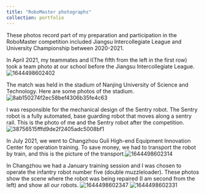 ```yaml
---
title: "RoboMaster photographs"
collection: portfolio
---
```


These photos record part of my preparation and participation in the RoboMaster competition included Jiangsu Intercollegiate League and University Championship between 2020-2021.

In April 2021, my teammates and I(The fifth from the left in the first row) took a team photo at our school before the Jiangsu Intercollegiate League.![1644498602402](https://user-images.githubusercontent.com/98693538/153559865-5eebd781-1a4a-4147-9f59-b6824c3ef072.png)

The match was held in the stadium of Nanjing University of Science and Technology. Here are some photos of the stadium.![8ab150274f2ec58bef4306b35fe4c63](https://user-images.githubusercontent.com/98693538/153560444-2ec11c41-eac6-4eb2-b368-669b5f57ad3e.jpg)

I was responsible for the mechanical design of the Sentry robot. The Sentry robot is a fully automated, base guarding robot that moves along a sentry rail. This is the photo of me and the Sentry robot after the competition.![38756515fffd9de2f2405adc5008bf1](https://user-images.githubusercontent.com/98693538/153561178-ac9c913d-bd04-4b1d-acac-90018dc4298c.jpg)

In July 2021, we went to Changzhou Guli High-end Equipment Innovation Center for operation training. To save money, we had to transport the robot by train, and this is the picture of the transport.![1644498602314](https://user-images.githubusercontent.com/98693538/153561709-284f862e-cb00-4b40-aa24-12116ca6e9e6.jpg)

In Changzhou we had a January training session and I was chosen to operate the infantry robot number five (double muzzleloader). These photos show the scene where the robot was being repaired (I am second from the left) and show all our robots. ![1644498602347](https://user-images.githubusercontent.com/98693538/153562423-70e7430f-612c-4d61-8e75-18f33aed8a2e.jpg)
![1644498602331](https://user-images.githubusercontent.com/98693538/153562462-9b591f2b-63d4-45cd-a27e-36939ee14793.jpg)

